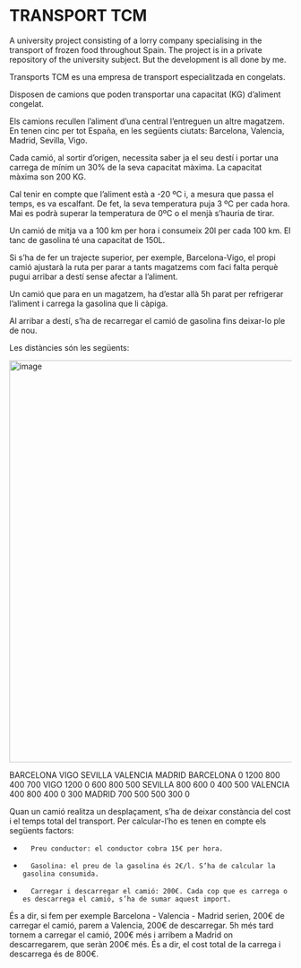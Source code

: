 # TRANSPORT TCM
A university project consisting of a lorry company specialising in the transport of frozen food throughout Spain. 
The project is in a private repository of the university subject. But the development is all done by me. 

Transports TCM es una empresa de transport especialitzada en congelats. 
 
Disposen de camions que poden transportar una capacitat (KG) d’aliment congelat.

Els camions recullen l’aliment d’una central l’entreguen un altre magatzem. En tenen cinc per tot España, en les següents ciutats:
Barcelona, Valencia, Madrid, Sevilla, Vigo.

Cada camió, al sortir d’origen, necessita saber ja el seu destí i portar una carrega de mínim un 30% de la seva capacitat màxima. La capacitat màxima son 200 KG.
 
Cal tenir en compte que l’aliment està a -20 ºC i, a mesura que passa el temps, es va escalfant. De fet, la seva temperatura puja 3 ºC per cada hora. Mai es podrà superar la temperatura de 0ºC o el menjà s’hauria de tirar.
 
Un camió de mitja va a 100 km per hora i consumeix 20l per cada 100 km. El tanc de gasolina té una capacitat de 150L.
 
Si s’ha de fer un trajecte superior, per exemple, Barcelona-Vigo, el propi camió ajustarà la ruta per parar a tants magatzems com faci falta perquè pugui arribar a destí sense afectar a l’aliment.  
 
Un camió que para en un magatzem, ha d’estar allà 5h parat per refrigerar l’aliment i carrega la gasolina que li càpiga.
 
Al arribar a destí, s’ha de recarregar el camió de gasolina fins deixar-lo ple de nou.

Les distàncies són les següents:
 
 <img width="717" alt="image" src="https://github.com/user-attachments/assets/a69228f7-5115-4486-b88b-7fe80c8411f1" />

BARCELONA
VIGO
SEVILLA
VALENCIA
MADRID
BARCELONA
0
1200
800
400
700
VIGO
1200
0
600
800
500
SEVILLA
800
600
0
400
500
VALENCIA
400
800
400
0
300
MADRID
700
500
500
300
0

 


Quan un camió realitza un desplaçament, s’ha de deixar constància del cost i el temps total del transport. Per calcular-l’ho es tenen en compte els següents factors:
 
-   	Preu conductor: el conductor cobra 15€ per hora.
 
-   	Gasolina: el preu de la gasolina és 2€/l. S’ha de calcular la gasolina consumida.
 
-   	Carregar i descarregar el camió: 200€. Cada cop que es carrega o es descarrega el camió, s’ha de sumar aquest import. 

És a dir, si fem per exemple Barcelona - Valencia - Madrid serien, 200€ de carregar el camió, parem a Valencia, 200€ de descarregar. 5h més tard tornem a carregar el camió, 200€ més i arribem a Madrid on descarregarem, que seràn 200€ més. És a dir, el cost total de la carrega i descarrega és de 800€.
